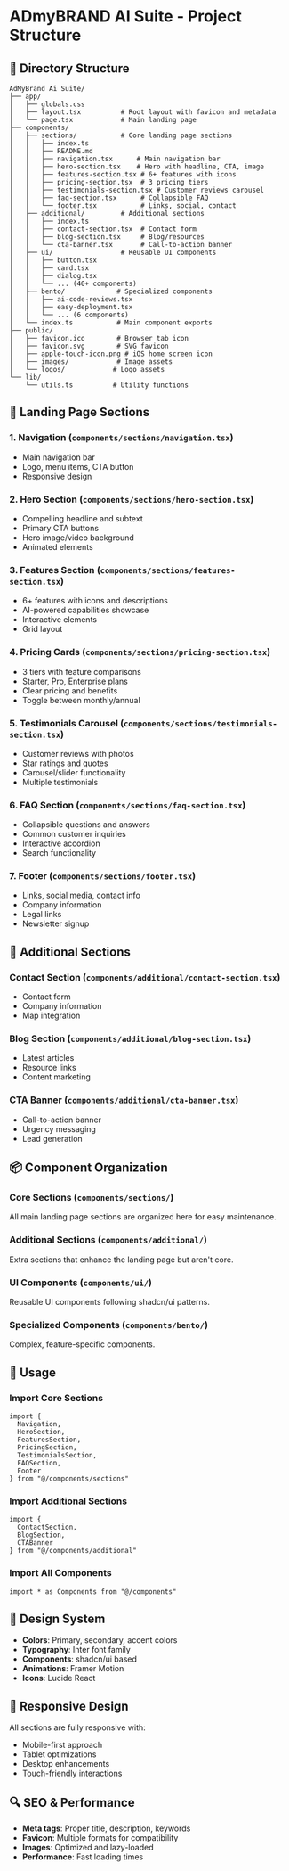 # ADmyBRAND AI Suite - Project Structure

## 📁 Directory Structure

```
AdMyBrand Ai Suite/
├── app/
│   ├── globals.css
│   ├── layout.tsx          # Root layout with favicon and metadata
│   └── page.tsx            # Main landing page
├── components/
│   ├── sections/           # Core landing page sections
│   │   ├── index.ts
│   │   ├── README.md
│   │   ├── navigation.tsx      # Main navigation bar
│   │   ├── hero-section.tsx    # Hero with headline, CTA, image
│   │   ├── features-section.tsx # 6+ features with icons
│   │   ├── pricing-section.tsx  # 3 pricing tiers
│   │   ├── testimonials-section.tsx # Customer reviews carousel
│   │   ├── faq-section.tsx      # Collapsible FAQ
│   │   └── footer.tsx           # Links, social, contact
│   ├── additional/         # Additional sections
│   │   ├── index.ts
│   │   ├── contact-section.tsx  # Contact form
│   │   ├── blog-section.tsx     # Blog/resources
│   │   └── cta-banner.tsx       # Call-to-action banner
│   ├── ui/                 # Reusable UI components
│   │   ├── button.tsx
│   │   ├── card.tsx
│   │   ├── dialog.tsx
│   │   └── ... (40+ components)
│   ├── bento/             # Specialized components
│   │   ├── ai-code-reviews.tsx
│   │   ├── easy-deployment.tsx
│   │   └── ... (6 components)
│   └── index.ts           # Main component exports
├── public/
│   ├── favicon.ico        # Browser tab icon
│   ├── favicon.svg        # SVG favicon
│   ├── apple-touch-icon.png # iOS home screen icon
│   ├── images/            # Image assets
│   └── logos/            # Logo assets
└── lib/
    └── utils.ts          # Utility functions
```

## 🎯 Landing Page Sections

### 1. **Navigation** (`components/sections/navigation.tsx`)
- Main navigation bar
- Logo, menu items, CTA button
- Responsive design

### 2. **Hero Section** (`components/sections/hero-section.tsx`)
- Compelling headline and subtext
- Primary CTA buttons
- Hero image/video background
- Animated elements

### 3. **Features Section** (`components/sections/features-section.tsx`)
- 6+ features with icons and descriptions
- AI-powered capabilities showcase
- Interactive elements
- Grid layout

### 4. **Pricing Cards** (`components/sections/pricing-section.tsx`)
- 3 tiers with feature comparisons
- Starter, Pro, Enterprise plans
- Clear pricing and benefits
- Toggle between monthly/annual

### 5. **Testimonials Carousel** (`components/sections/testimonials-section.tsx`)
- Customer reviews with photos
- Star ratings and quotes
- Carousel/slider functionality
- Multiple testimonials

### 6. **FAQ Section** (`components/sections/faq-section.tsx`)
- Collapsible questions and answers
- Common customer inquiries
- Interactive accordion
- Search functionality

### 7. **Footer** (`components/sections/footer.tsx`)
- Links, social media, contact info
- Company information
- Legal links
- Newsletter signup

## 🔧 Additional Sections

### **Contact Section** (`components/additional/contact-section.tsx`)
- Contact form
- Company information
- Map integration

### **Blog Section** (`components/additional/blog-section.tsx`)
- Latest articles
- Resource links
- Content marketing

### **CTA Banner** (`components/additional/cta-banner.tsx`)
- Call-to-action banner
- Urgency messaging
- Lead generation

## 📦 Component Organization

### **Core Sections** (`components/sections/`)
All main landing page sections are organized here for easy maintenance.

### **Additional Sections** (`components/additional/`)
Extra sections that enhance the landing page but aren't core.

### **UI Components** (`components/ui/`)
Reusable UI components following shadcn/ui patterns.

### **Specialized Components** (`components/bento/`)
Complex, feature-specific components.

## 🚀 Usage

### Import Core Sections
```tsx
import { 
  Navigation,
  HeroSection,
  FeaturesSection,
  PricingSection,
  TestimonialsSection,
  FAQSection,
  Footer
} from "@/components/sections"
```

### Import Additional Sections
```tsx
import { 
  ContactSection,
  BlogSection,
  CTABanner
} from "@/components/additional"
```

### Import All Components
```tsx
import * as Components from "@/components"
```

## 🎨 Design System

- **Colors**: Primary, secondary, accent colors
- **Typography**: Inter font family
- **Components**: shadcn/ui based
- **Animations**: Framer Motion
- **Icons**: Lucide React

## 📱 Responsive Design

All sections are fully responsive with:
- Mobile-first approach
- Tablet optimizations
- Desktop enhancements
- Touch-friendly interactions

## 🔍 SEO & Performance

- **Meta tags**: Proper title, description, keywords
- **Favicon**: Multiple formats for compatibility
- **Images**: Optimized and lazy-loaded
- **Performance**: Fast loading times 